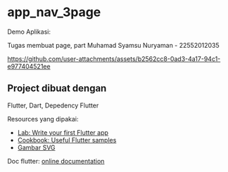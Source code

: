 # app_nav_3page

Demo Aplikasi:

Tugas membuat page, part Muhamad Syamsu Nuryaman - 22552012035

https://github.com/user-attachments/assets/b2562cc8-0ad3-4a17-94c1-e977404521ee


## Project dibuat dengan

Flutter, Dart, Depedency Flutter

Resources yang dipakai:

- [Lab: Write your first Flutter app](https://docs.flutter.dev/get-started/codelab)
- [Cookbook: Useful Flutter samples](https://docs.flutter.dev/cookbook)
- [Gambar SVG](https://svgwave.in/)
  
Doc flutter:
[online documentation](https://docs.flutter.dev/)
